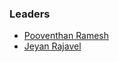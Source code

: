 ### Leaders
* [Pooventhan Ramesh](mailto:pooventhan.ramesh@owasp.org)
* [Jeyan Rajavel](mailto:jeyan.rajavel@owasp.org)

